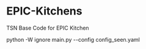 # EPIC-Kitchens
TSN Base Code for EPIC Kitchen


python -W ignore main.py --config config_seen.yaml
